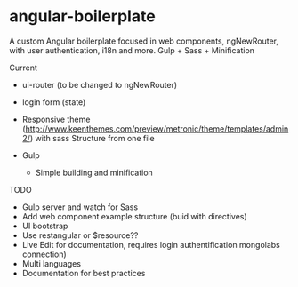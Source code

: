 # angular-boilerplate
A custom Angular boilerplate focused in web components, ngNewRouter, with user authentication, i18n and more. Gulp + Sass + Minification

Current
- ui-router (to be changed to ngNewRouter)
- login form (state)
- Responsive theme (http://www.keenthemes.com/preview/metronic/theme/templates/admin2/) with sass Structure from one file

- Gulp
  - Simple building and minification

TODO
 - Gulp server and watch for Sass
 - Add web component example structure (buid with directives)
 - UI bootstrap
 - Use restangular or $resource??
 - Live Edit for documentation, requires login authentification mongolabs connection)
 - Multi languages
 - Documentation for best practices
 
